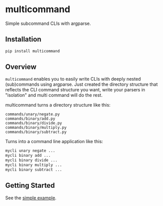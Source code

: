 # multicommand

Simple subcommand CLIs with argparse.

## Installation

```bash
pip install multicommand
```

## Overview

`multicommand` enables you to easily write CLIs with deeply nested (sub)commands using argparse. Just created the directory structure that reflects the CLI command structure you want, write your parsers in "isolation" and multi command will do the rest.

multicommand turns a directory structure like this:

```text
commands/unary/negate.py
commands/binary/add.py
commands/binary/divide.py
commands/binary/multiply.py
commands/binary/subtract.py
```

Turns into a command line application like this:

```bash
mycli unary negate ...
mycli binary add ...
mycli binary divide ...
mycli binary multiply ...
mycli binary subtract ...
```

## Getting Started

See the [simple example](https://github.com/andrewrosss/multicommand/tree/master/examples/01_simple).
